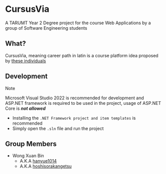 # CursusVia
A TARUMT Year 2 Degree project for the course Web Applications by a group of Software Engineering students

## What?
CursusVia, meaning career path in latin is a course platform idea proposed by [these individuals](#group-members)

## Development
> [!NOTE]
> Microsoft Visual Studio 2022 is recommended for development and ASP.NET framework is required to be used in the project, usage of ASP.NET Core is ***not allowed***
- Installing the `.NET Framework project and item templates` is recommended
- Simply open the `.sln` file and run the project

## Group Members
- Wong Xuan Bin
	- A.K.A [hanyue1014](https://github.com/hanyue1014)
	- A.K.A [hoshisorakangetsu](https://github.com/hoshisorakangetsu)
